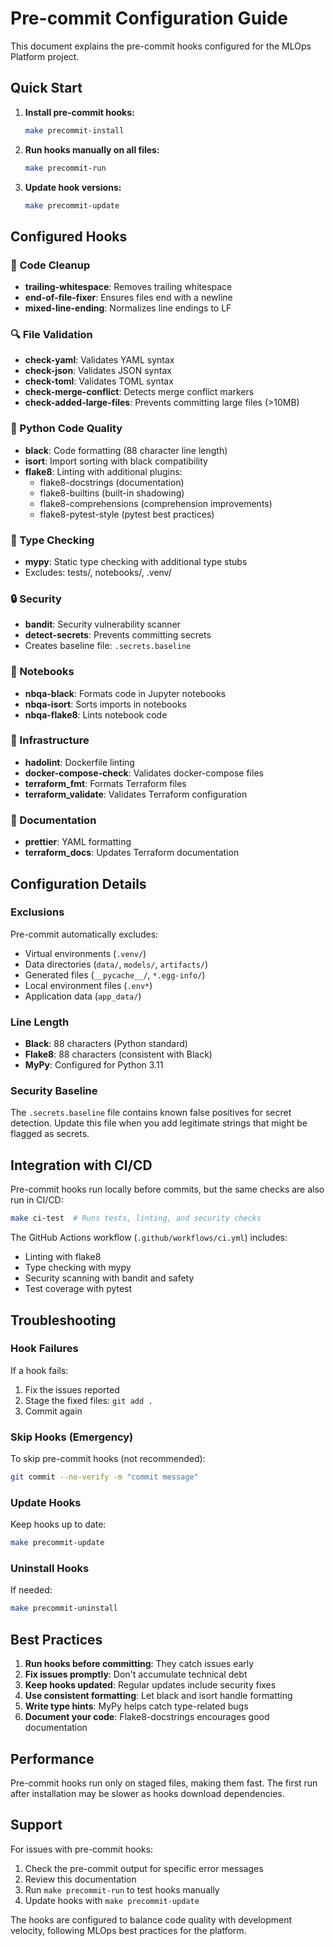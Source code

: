 # Pre-commit Configuration Guide

This document explains the pre-commit hooks configured for the MLOps Platform project.

## Quick Start

1. **Install pre-commit hooks:**
   ```bash
   make precommit-install
   ```

2. **Run hooks manually on all files:**
   ```bash
   make precommit-run
   ```

3. **Update hook versions:**
   ```bash
   make precommit-update
   ```

## Configured Hooks

### 🧹 Code Cleanup
- **trailing-whitespace**: Removes trailing whitespace
- **end-of-file-fixer**: Ensures files end with a newline
- **mixed-line-ending**: Normalizes line endings to LF

### 🔍 File Validation
- **check-yaml**: Validates YAML syntax
- **check-json**: Validates JSON syntax
- **check-toml**: Validates TOML syntax
- **check-merge-conflict**: Detects merge conflict markers
- **check-added-large-files**: Prevents committing large files (>10MB)

### 🐍 Python Code Quality
- **black**: Code formatting (88 character line length)
- **isort**: Import sorting with black compatibility
- **flake8**: Linting with additional plugins:
  - flake8-docstrings (documentation)
  - flake8-builtins (built-in shadowing)
  - flake8-comprehensions (comprehension improvements)
  - flake8-pytest-style (pytest best practices)

### 🔧 Type Checking
- **mypy**: Static type checking with additional type stubs
- Excludes: tests/, notebooks/, .venv/

### 🔒 Security
- **bandit**: Security vulnerability scanner
- **detect-secrets**: Prevents committing secrets
- Creates baseline file: `.secrets.baseline`

### 📓 Notebooks
- **nbqa-black**: Formats code in Jupyter notebooks
- **nbqa-isort**: Sorts imports in notebooks
- **nbqa-flake8**: Lints notebook code

### 🐳 Infrastructure
- **hadolint**: Dockerfile linting
- **docker-compose-check**: Validates docker-compose files
- **terraform_fmt**: Formats Terraform files
- **terraform_validate**: Validates Terraform configuration

### 📝 Documentation
- **prettier**: YAML formatting
- **terraform_docs**: Updates Terraform documentation

## Configuration Details

### Exclusions
Pre-commit automatically excludes:
- Virtual environments (`.venv/`)
- Data directories (`data/`, `models/`, `artifacts/`)
- Generated files (`__pycache__/`, `*.egg-info/`)
- Local environment files (`.env*`)
- Application data (`app_data/`)

### Line Length
- **Black**: 88 characters (Python standard)
- **Flake8**: 88 characters (consistent with Black)
- **MyPy**: Configured for Python 3.11

### Security Baseline
The `.secrets.baseline` file contains known false positives for secret detection. Update this file when you add legitimate strings that might be flagged as secrets.

## Integration with CI/CD

Pre-commit hooks run locally before commits, but the same checks are also run in CI/CD:

```bash
make ci-test  # Runs tests, linting, and security checks
```

The GitHub Actions workflow (`.github/workflows/ci.yml`) includes:
- Linting with flake8
- Type checking with mypy
- Security scanning with bandit and safety
- Test coverage with pytest

## Troubleshooting

### Hook Failures
If a hook fails:
1. Fix the issues reported
2. Stage the fixed files: `git add .`
3. Commit again

### Skip Hooks (Emergency)
To skip pre-commit hooks (not recommended):
```bash
git commit --no-verify -m "commit message"
```

### Update Hooks
Keep hooks up to date:
```bash
make precommit-update
```

### Uninstall Hooks
If needed:
```bash
make precommit-uninstall
```

## Best Practices

1. **Run hooks before committing**: They catch issues early
2. **Fix issues promptly**: Don't accumulate technical debt
3. **Keep hooks updated**: Regular updates include security fixes
4. **Use consistent formatting**: Let black and isort handle formatting
5. **Write type hints**: MyPy helps catch type-related bugs
6. **Document your code**: Flake8-docstrings encourages good documentation

## Performance

Pre-commit hooks run only on staged files, making them fast. The first run after installation may be slower as hooks download dependencies.

## Support

For issues with pre-commit hooks:
1. Check the pre-commit output for specific error messages
2. Review this documentation
3. Run `make precommit-run` to test hooks manually
4. Update hooks with `make precommit-update`

The hooks are configured to balance code quality with development velocity, following MLOps best practices for the platform.
